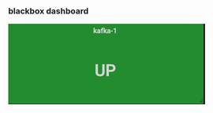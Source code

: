 ### blackbox dashboard
![image](https://raw.githubusercontent.com/moruikang/prometheus-grafana/master/Blackbox/kafka-blackbox.jpg)
